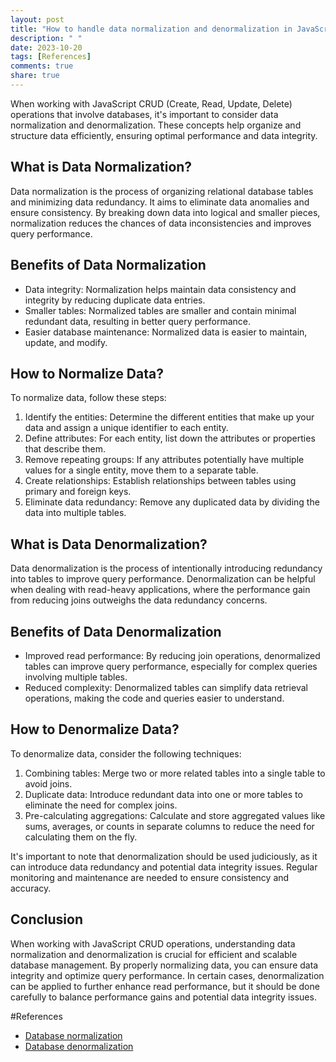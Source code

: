 ```yaml
---
layout: post
title: "How to handle data normalization and denormalization in JavaScript CRUD operations."
description: " "
date: 2023-10-20
tags: [References]
comments: true
share: true
---
```


When working with JavaScript CRUD (Create, Read, Update, Delete) operations that involve databases, it's important to consider data normalization and denormalization. These concepts help organize and structure data efficiently, ensuring optimal performance and data integrity.

## What is Data Normalization?

Data normalization is the process of organizing relational database tables and minimizing data redundancy. It aims to eliminate data anomalies and ensure consistency. By breaking down data into logical and smaller pieces, normalization reduces the chances of data inconsistencies and improves query performance.

## Benefits of Data Normalization

- Data integrity: Normalization helps maintain data consistency and integrity by reducing duplicate data entries.
- Smaller tables: Normalized tables are smaller and contain minimal redundant data, resulting in better query performance.
- Easier database maintenance: Normalized data is easier to maintain, update, and modify.

## How to Normalize Data?

To normalize data, follow these steps:

1. Identify the entities: Determine the different entities that make up your data and assign a unique identifier to each entity.
2. Define attributes: For each entity, list down the attributes or properties that describe them.
3. Remove repeating groups: If any attributes potentially have multiple values for a single entity, move them to a separate table.
4. Create relationships: Establish relationships between tables using primary and foreign keys.
5. Eliminate data redundancy: Remove any duplicated data by dividing the data into multiple tables.

## What is Data Denormalization?

Data denormalization is the process of intentionally introducing redundancy into tables to improve query performance. Denormalization can be helpful when dealing with read-heavy applications, where the performance gain from reducing joins outweighs the data redundancy concerns.

## Benefits of Data Denormalization

- Improved read performance: By reducing join operations, denormalized tables can improve query performance, especially for complex queries involving multiple tables.
- Reduced complexity: Denormalized tables can simplify data retrieval operations, making the code and queries easier to understand.

## How to Denormalize Data?

To denormalize data, consider the following techniques:

1. Combining tables: Merge two or more related tables into a single table to avoid joins.
2. Duplicate data: Introduce redundant data into one or more tables to eliminate the need for complex joins.
3. Pre-calculating aggregations: Calculate and store aggregated values like sums, averages, or counts in separate columns to reduce the need for calculating them on the fly.

It's important to note that denormalization should be used judiciously, as it can introduce data redundancy and potential data integrity issues. Regular monitoring and maintenance are needed to ensure consistency and accuracy.

## Conclusion

When working with JavaScript CRUD operations, understanding data normalization and denormalization is crucial for efficient and scalable database management. By properly normalizing data, you can ensure data integrity and optimize query performance. In certain cases, denormalization can be applied to further enhance read performance, but it should be done carefully to balance performance gains and potential data integrity issues.

#References
- [Database normalization](https://en.wikipedia.org/wiki/Database_normalization)
- [Database denormalization](https://en.wikipedia.org/wiki/Denormalization)